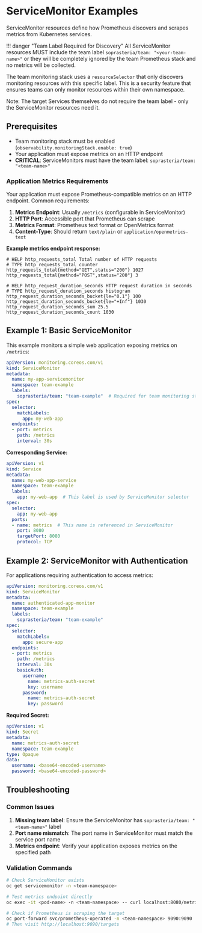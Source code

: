 # ServiceMonitor Examples

ServiceMonitor resources define how Prometheus discovers and scrapes metrics from Kubernetes services.

!!! danger "Team Label Required for Discovery"
    All ServiceMonitor resources MUST include the team label `soprasteria/team: "<your-team-name>"` or they will be completely ignored by the team Prometheus stack and no metrics will be collected.

The team monitoring stack uses a `resourceSelector` that only discovers monitoring resources with this specific label. This is a security feature that ensures teams can only monitor resources within their own namespace.

Note: The target Services themselves do not require the team label - only the ServiceMonitor resources need it.

## Prerequisites

- Team monitoring stack must be enabled (`observability.monitoringStack.enable: true`)
- Your application must expose metrics on an HTTP endpoint
- **CRITICAL**: ServiceMonitors must have the team label: `soprasteria/team: "<team-name>"`

### Application Metrics Requirements

Your application must expose Prometheus-compatible metrics on an HTTP endpoint. Common requirements:

1. **Metrics Endpoint**: Usually `/metrics` (configurable in ServiceMonitor)
2. **HTTP Port**: Accessible port that Prometheus can scrape
3. **Metrics Format**: Prometheus text format or OpenMetrics format
4. **Content-Type**: Should return `text/plain` or `application/openmetrics-text`

**Example metrics endpoint response:**
```
# HELP http_requests_total Total number of HTTP requests
# TYPE http_requests_total counter
http_requests_total{method="GET",status="200"} 1027
http_requests_total{method="POST",status="200"} 3

# HELP http_request_duration_seconds HTTP request duration in seconds
# TYPE http_request_duration_seconds histogram
http_request_duration_seconds_bucket{le="0.1"} 100
http_request_duration_seconds_bucket{le="+Inf"} 1030
http_request_duration_seconds_sum 25.5
http_request_duration_seconds_count 1030
```

## Example 1: Basic ServiceMonitor

This example monitors a simple web application exposing metrics on `/metrics`:

```yaml
apiVersion: monitoring.coreos.com/v1
kind: ServiceMonitor
metadata:
  name: my-app-servicemonitor
  namespace: team-example
  labels:
    soprasteria/team: "team-example"  # Required for team monitoring stack
spec:
  selector:
    matchLabels:
      app: my-web-app
  endpoints:
  - port: metrics
    path: /metrics
    interval: 30s
```

**Corresponding Service:**
```yaml
apiVersion: v1
kind: Service
metadata:
  name: my-web-app-service
  namespace: team-example
  labels:
    app: my-web-app  # This label is used by ServiceMonitor selector
spec:
  selector:
    app: my-web-app
  ports:
  - name: metrics  # This name is referenced in ServiceMonitor
    port: 8080
    targetPort: 8080
    protocol: TCP
```

## Example 2: ServiceMonitor with Authentication

For applications requiring authentication to access metrics:

```yaml
apiVersion: monitoring.coreos.com/v1
kind: ServiceMonitor
metadata:
  name: authenticated-app-monitor
  namespace: team-example
  labels:
    soprasteria/team: "team-example"
spec:
  selector:
    matchLabels:
      app: secure-app
  endpoints:
  - port: metrics
    path: /metrics
    interval: 30s
    basicAuth:
      username:
        name: metrics-auth-secret
        key: username
      password:
        name: metrics-auth-secret
        key: password
```

**Required Secret:**
```yaml
apiVersion: v1
kind: Secret
metadata:
  name: metrics-auth-secret
  namespace: team-example
type: Opaque
data:
  username: <base64-encoded-username>
  password: <base64-encoded-password>
```

## Troubleshooting

### Common Issues

1. **Missing team label**: Ensure the ServiceMonitor has `soprasteria/team: "<team-name>"` label
2. **Port name mismatch**: The port name in ServiceMonitor must match the service port name
3. **Metrics endpoint**: Verify your application exposes metrics on the specified path

### Validation Commands

```bash
# Check ServiceMonitor exists
oc get servicemonitor -n <team-namespace>

# Test metrics endpoint directly
oc exec -it <pod-name> -n <team-namespace> -- curl localhost:8080/metrics

# Check if Prometheus is scraping the target
oc port-forward svc/prometheus-operated -n <team-namespace> 9090:9090
# Then visit http://localhost:9090/targets
```
